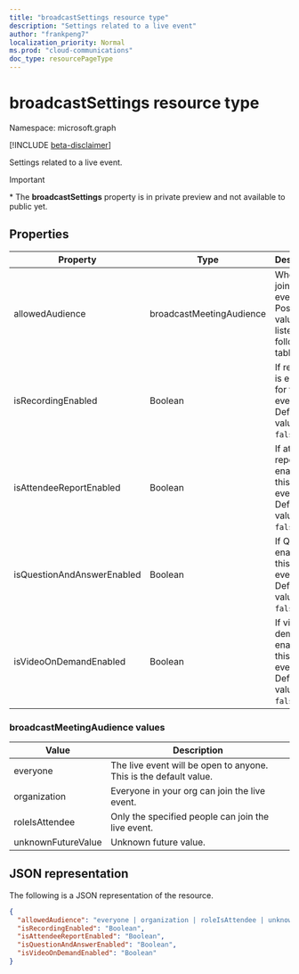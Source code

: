 ```yaml
---
title: "broadcastSettings resource type"
description: "Settings related to a live event"
author: "frankpeng7"
localization_priority: Normal
ms.prod: "cloud-communications"
doc_type: resourcePageType
---
```


# broadcastSettings resource type

Namespace: microsoft.graph

[!INCLUDE [beta-disclaimer](../../includes/beta-disclaimer.md)]

Settings related to a live event.

> [!IMPORTANT]
> \* The **broadcastSettings** property is in private preview and not available to public yet.

## Properties

| Property                   | Type                     | Description                                                                     |
| -------------------------- | ------------------------ | ------------------------------------------------------------------------------- |
| allowedAudience            | broadcastMeetingAudience | Who can join the live event. Possible values are listed in the following table. |
| isRecordingEnabled         | Boolean                  | If recording is enabled for this live event. Default value is `false`.          |
| isAttendeeReportEnabled    | Boolean                  | If attendee report is enabled for this live event. Default value is `false`.    |
| isQuestionAndAnswerEnabled | Boolean                  | If Q&A is enabled for this live event. Default value is `false`.                |
| isVideoOnDemandEnabled     | Boolean                  | If video on demand is enabled for this live event. Default value is `false`.    |

### broadcastMeetingAudience values

| Value              | Description                                                       |
| ------------------ | ----------------------------------------------------------------- |
| everyone           | The live event will be open to anyone. This is the default value. |
| organization       | Everyone in your org can join the live event.                     |
| roleIsAttendee     | Only the specified people can join the live event.                |
| unknownFutureValue | Unknown future value.                                             |

## JSON representation

The following is a JSON representation of the resource.

<!-- {
  "blockType": "resource",
  "optionalProperties": [],
  "@odata.type": "microsoft.graph.broadcastSettings"
}-->
```json
{
  "allowedAudience": "everyone | organization | roleIsAttendee | unknownFutureValue",
  "isRecordingEnabled": "Boolean",
  "isAttendeeReportEnabled": "Boolean",
  "isQuestionAndAnswerEnabled": "Boolean",
  "isVideoOnDemandEnabled": "Boolean"
}
```

<!-- uuid: 8fcb5dbc-d5aa-4681-8e31-b001d5168d79
2015-10-25 14:57:30 UTC -->
<!--
{
  "type": "#page.annotation",
  "description": "broadcastSettings resource",
  "keywords": "",
  "section": "documentation",
  "tocPath": "",
  "suppressions": []
}
-->
